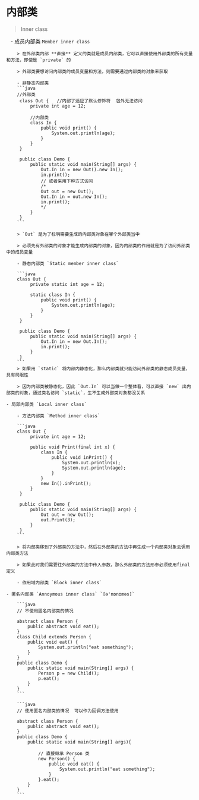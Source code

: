 # 内部类

> Inner class

    - 成员内部类 `Member inner class`
        
        > 在外部类内部 **直接** 定义的类就是成员内部类，它可以直接使用外部类的所有变量和方法，即使是 `private` 的
        
        > 外部类要想访问内部类的成员变量和方法，则需要通过内部类的对象来获取
    
        - 非静态内部类        
        ```java
        //外部类   
         class Out {   //内部了适应了默认修饰符  包外无法访问
             private int age = 12;   
        
             //内部类   
             class In {   
                 public void print() {   
                     System.out.println(age);   
                 }   
             }   
         }   
        
         public class Demo {   
             public static void main(String[] args) {   
                 Out.In in = new Out().new In();   
                 in.print();   
                 // 或者采用下种方式访问   
                 /*   
                 Out out = new Out();   
                 Out.In in = out.new In();   
                 in.print();   
                 */   
             }   
         }
        ```
        
        > `Out` 是为了标明需要生成的内部类对象在哪个外部类当中
        
        > 必须先有外部类的对象才能生成内部类的对象，因为内部类的作用就是为了访问外部类中的成员变量
        
        - 静态内部类 `Static member inner class`
        
        ```java
        class Out {   
             private static int age = 12;   
        
             static class In {   
                 public void print() {   
                     System.out.println(age);   
                 }   
             }   
         }   
        
         public class Demo {   
             public static void main(String[] args) {   
                 Out.In in = new Out.In();   
                 in.print();   
             }   
         }
        ```
        > 如果用 `static` 将内部内静态化，那么内部类就只能访问外部类的静态成员变量，具有局限性

        > 因为内部类被静态化，因此 `Out.In` 可以当做一个整体看，可以直接 `new` 出内部类的对象，通过类名访问 `static`，生不生成外部类对象都没关系
        
    - 局部内部类 `Local inner class`
    
        - 方法内部类 `Method inner class`
        
        ```java
        class Out {   
             private int age = 12;   
        
             public void Print(final int x) {   
                 class In {   
                     public void inPrint() {   
                         System.out.println(x);   
                         System.out.println(age);   
                     }   
                 }   
                 new In().inPrint();   
             }   
         }   
        
         public class Demo {   
             public static void main(String[] args) {   
                 Out out = new Out();   
                 out.Print(3);   
             }   
         }
        ```
        
        > 将内部类移到了外部类的方法中，然后在外部类的方法中再生成一个内部类对象去调用内部类方法

        > 如果此时我们需要往外部类的方法中传入参数，那么外部类的方法形参必须使用final定义
        
        - 作用域内部类 `Block inner class`
        
    - 匿名内部类 `Annoymous inner class` `[ə'nɒnɪməs]`
    
        ```java
        // 不使用匿名内部类的情况

        abstract class Person {
            public abstract void eat();
        }
        class Child extends Person {
            public void eat() {
                System.out.println("eat something");
            }
        }
        public class Demo {
            public static void main(String[] args) {
                Person p = new Child();
                p.eat();
            }
        }
        ```

        ```java
        // 使用匿名内部类的情况  可以作为回调方法使用

        abstract class Person {
            public abstract void eat();
        }
        public class Demo {
            public static void main(String[] args){

                // 直接继承 Person 类
                new Person() {
                    public void eat() {
                        System.out.println("eat something");
                    }
                }.eat();
            }
        }        
        ```
